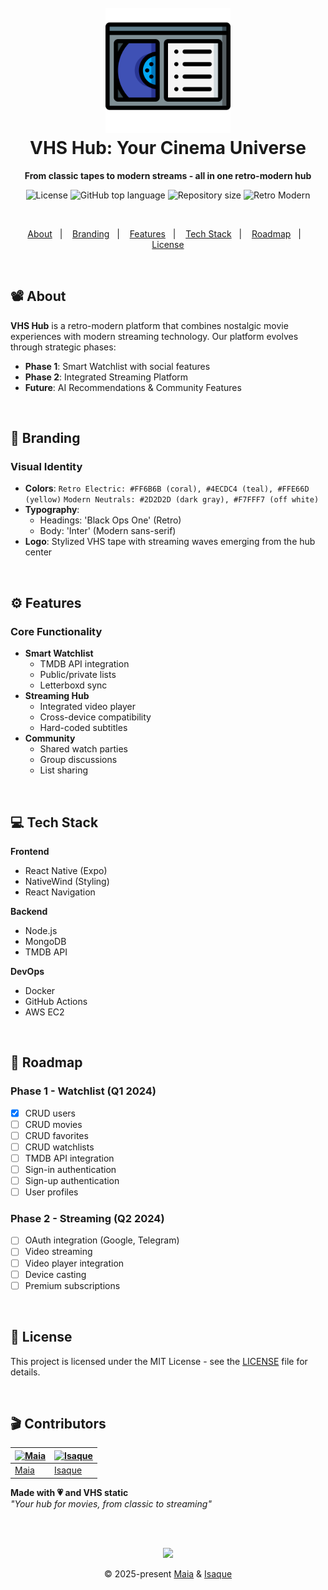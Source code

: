 <h1 align="center">
  <br>
  <img src=".github/assets/tape.png" alt="VHS Hub" width="200">
  <br>
  VHS Hub: Your Cinema Universe
  <br>
</h1>

<p align="center">
  <strong>From classic tapes to modern streams - all in one retro-modern hub</strong>
</p>

<p align="center">
  <img src="https://img.shields.io/github/license/gabrielmaialva33/vhshub-api?color=ff80ff&style=flat" alt="License" />
  <img src="https://img.shields.io/github/languages/top/gabrielmaialva33/vhshub-api?style=flat" alt="GitHub top language">
  <img src="https://img.shields.io/github/repo-size/gabrielmaialva33/vhshub-api?style=flat" alt="Repository size">
  <img src="https://img.shields.io/badge/retro-modern-ff00ff?style=flat" alt="Retro Modern">
</p>

<br>

<p align="center">
  <a href="#film_projector-about">About</a>&nbsp;&nbsp;&nbsp;|&nbsp;&nbsp;&nbsp;
  <a href="#art-branding">Branding</a>&nbsp;&nbsp;&nbsp;|&nbsp;&nbsp;&nbsp;
  <a href="#gear-features">Features</a>&nbsp;&nbsp;&nbsp;|&nbsp;&nbsp;&nbsp;
  <a href="#tech-stack">Tech Stack</a>&nbsp;&nbsp;&nbsp;|&nbsp;&nbsp;&nbsp;
  <a href="#rocket-roadmap">Roadmap</a>&nbsp;&nbsp;&nbsp;|&nbsp;&nbsp;&nbsp;
  <a href="#memo-license">License</a>
</p>

<br>

## :film_projector: About

**VHS Hub** is a retro-modern platform that combines nostalgic movie experiences with modern streaming technology. Our
platform evolves through strategic phases:

- **Phase 1**: Smart Watchlist with social features
- **Phase 2**: Integrated Streaming Platform
- **Future**: AI Recommendations & Community Features

<br>

## :art: Branding

### Visual Identity

- **Colors**:
  ``` Retro Electric: #FF6B6B (coral), #4ECDC4 (teal), #FFE66D (yellow) ```
  ``` Modern Neutrals: #2D2D2D (dark gray), #F7FFF7 (off white) ```
- **Typography**:
    - Headings: 'Black Ops One' (Retro)
    - Body: 'Inter' (Modern sans-serif)
- **Logo**: Stylized VHS tape with streaming waves emerging from the hub center

<br>

## :gear: Features

### Core Functionality

- **Smart Watchlist**
    - TMDB API integration
    - Public/private lists
    - Letterboxd sync
- **Streaming Hub**
    - Integrated video player
    - Cross-device compatibility
    - Hard-coded subtitles
- **Community**
    - Shared watch parties
    - Group discussions
    - List sharing

<br>

## :computer: Tech Stack

**Frontend**

- React Native (Expo)
- NativeWind (Styling)
- React Navigation

**Backend**

- Node.js
- MongoDB
- TMDB API

**DevOps**

- Docker
- GitHub Actions
- AWS EC2

<br>

## :rocket: Roadmap

### Phase 1 - Watchlist (Q1 2024)

- [x] CRUD users
- [ ] CRUD movies
- [ ] CRUD favorites
- [ ] CRUD watchlists
- [ ] TMDB API integration
- [ ] Sign-in authentication
- [ ] Sign-up authentication
- [ ] User profiles

### Phase 2 - Streaming (Q2 2024)

- [ ] OAuth integration (Google, Telegram)
- [ ] Video streaming
- [ ] Video player integration
- [ ] Device casting
- [ ] Premium subscriptions

<br>

## :memo: License

This project is licensed under the MIT License - see the [LICENSE](LICENSE) file for details.

<br>

## :clapper: Contributors

| [![Maia](https://avatars.githubusercontent.com/u/26732067?size=100)](https://github.com/gabrielmaialva33) | [![Isaque](https://avatars.githubusercontent.com/u/60408303?size=100)](https://github.com/isaqu3d) |
|-----------------------------------------------------------------------------------------------------------|----------------------------------------------------------------------------------------------------|
| [Maia](https://github.com/gabrielmaialva33)                                                               | [Isaque](https://github.com/isaqu3d)                                                               |

**Made with :heartpulse: and VHS static**  
*"Your hub for movies, from classic to streaming"*

<br/>
<br/>

<p align="center"><img src="https://raw.githubusercontent.com/gabrielmaialva33/gabrielmaialva33/master/assets/gray0_ctp_on_line.svg?sanitize=true" /></p>
<p align="center">&copy; 2025-present <a href="https://github.com/gabrielmaialva33/" target="_blank">Maia</a> & <a href="https://github.com/isaqu3d/" target="_blank">Isaque</a></p>